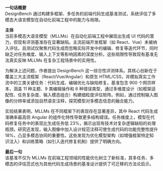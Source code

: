 **一句话概要**  
DesignBench 通过构建多框架、多任务的前端代码生成基准测试，系统评估了多模态大语言模型在自动化前端工程中的能力与局限。

**主体**  
当前多模态大语言模型（MLLMs）在自动化前端工程中展现出生成 UI 代码的潜力，但现有评测基准存在显著缺陷。主流前端开发框架（如 React、Vue）未被纳入评估，且测试仅聚焦代码生成而忽略实际开发中的编辑、修复等迭代环节，同时缺乏对任务难度、输入上下文等影响因素的深度分析。这些局限性导致现有基准无法真实反映 MLLMs 在复杂工程场景中的实用性。

为解决上述问题，作者提出 DesignBench 这一综合性评测体系。其核心创新在于覆盖三大主流框架（React/Vue/Angular）和原生 HTML/CSS，并模拟真实工作流中的三类关键任务：代码生成、编辑优化与缺陷修复。基准包含 900 个网页样本，涵盖 11 种主题、9 类编辑操作和 6 种错误类型，通过多维度设计（如框架适配性、任务复杂度、输入模态组合）构建细粒度评估矩阵。例如，通过控制输入图像的分辨率或添加自然语言注释，探究模型对多模态信息的融合能力。

实验结果表明，MLLMs 在不同框架下的表现存在显著差异，其中 React 代码生成准确率最高但 Angular 的组件化特性导致更多结构错误。任务维度上，模型在代码修复任务中的表现比生成任务低 23%，揭示出现有技术对复杂逻辑缺陷的处理瓶颈。研究还发现，输入图像中加入设计规范注释可使生成代码的功能完整性提升 18%，凸显多模态协同的重要性。这些发现为优化模型架构（如增强框架特定知识注入）和训练策略（如引入迭代修复机制）提供了明确方向。

**最后一句**  
该基准不仅为 MLLMs 在前端工程领域的性能优化树立了新标准，其多任务、多模态的评估范式也为其他代码生成场景的基准设计提供了可迁移的方法论启示。